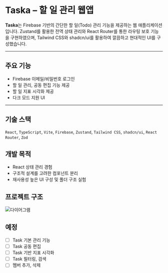 # Taska – 할 일 관리 웹앱

**Taska**는 Firebase 기반의 간단한 할 일(Todo) 관리 기능을 제공하는 웹 애플리케이션입니다.
Zustand를 활용한 전역 상태 관리와 React Router를 통한 라우팅 보호 기능을 구현하였으며,
Tailwind CSS와 shadcn/ui를 활용하여 깔끔하고 현대적인 UI를 구성했습니다.

---

## 주요 기능

- Firebase 이메일/비밀번호 로그인
- 할 일 관리, 공동 편집 기능 제공
- 할 일 지표 시각화 제공
- 다크 모드 지원 UI

---

## 기술 스택

`React`, `TypeScript`, `Vite`, `Firebase`, `Zustand`, `Tailwind CSS`, `shadcn/ui`, `React Router`, `Zod`

## 개발 목적

- React 상태 관리 경험
- 구조적 설계를 고려한 컴포넌트 분리
- 재사용성 높은 UI 구성 및 폴더 구조 실험

## 프로젝트 구조

![다이어그램](/public/diagram.png)

## 예정

- [ ] Task 기본 관리 기능
- [ ] Task 공동 편집
- [ ] Task 기반 지표 시각화
- [ ] Task 필터링, 검색
- [ ] 멤버 추가, 삭제
